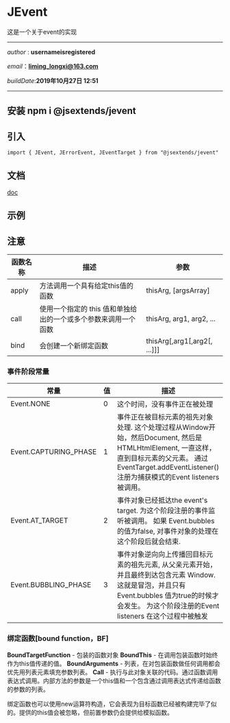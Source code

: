 # JEvent
这是一个关于event的实现

---

*author* : **usernameisregistered**

*email*：**liming_longxi@163.com**

*buildDate*:**2019年10月27日 12:51**

---

## 安装  npm i @jsextends/jevent

## 引入

```
import { JEvent, JErrorEvent, JEventTarget } from "@jsextends/jevent"

```

## 文档

[doc](https://github.com/jsextends/JEvent/wiki)

## 示例



## 注意
| 函数名称 | 描述 | 参数 |
| - | - | - |
| apply | 方法调用一个具有给定this值的函数 | thisArg, [argsArray] |
| call | 使用一个指定的 this 值和单独给出的一个或多个参数来调用一个函数 | thisArg, arg1, arg2, ... |
| bind | 会创建一个新绑定函数 | thisArg[,arg1[,arg2[, ...]]] |

### 事件阶段常量
| 常量 | 值 | 描述 |
| - | - | - |
|Event.NONE|	0	|这个时间，没有事件正在被处理|
|Event.CAPTURING_PHASE|	1	|事件正在被目标元素的祖先对象处理. 这个处理过程从Window开始，然后Document, 然后是HTMLHtmlElement, 一直这样，直到目标元素的父元素。 通过EventTarget.addEventListener() 注册为捕获模式的Event listeners 被调用。|
|Event.AT_TARGET	|2	|事件对象已经抵达the event's target. 为这个阶段注册的事件监听被调用。 如果 Event.bubbles 的值为false, 对事件对象的处理在这个阶段后就会结束.|
|Event.BUBBLING_PHASE	|3	|事件对象逆向向上传播回目标元素的祖先元素, 从父亲元素开始，并且最终到达包含元素 Window. 这就是冒泡，并且只有Event.bubbles 值为true的时候才会发生。 为这个阶段注册的Event listeners 在这个过程中被触发|

### 绑定函数[bound function，BF]
**BoundTargetFunction** - 包装的函数对象
**BoundThis** - 在调用包装函数时始终作为this值传递的值。
**BoundArguments** - 列表，在对包装函数做任何调用都会优先用列表元素填充参数列表。
**Call** - 执行与此对象关联的代码。通过函数调用表达式调用。内部方法的参数是一个this值和一个包含通过调用表达式传递给函数的参数的列表。

绑定函数也可以使用new运算符构造，它会表现为目标函数已经被构建完毕了似的。提供的this值会被忽略，但前置参数仍会提供给模拟函数。

